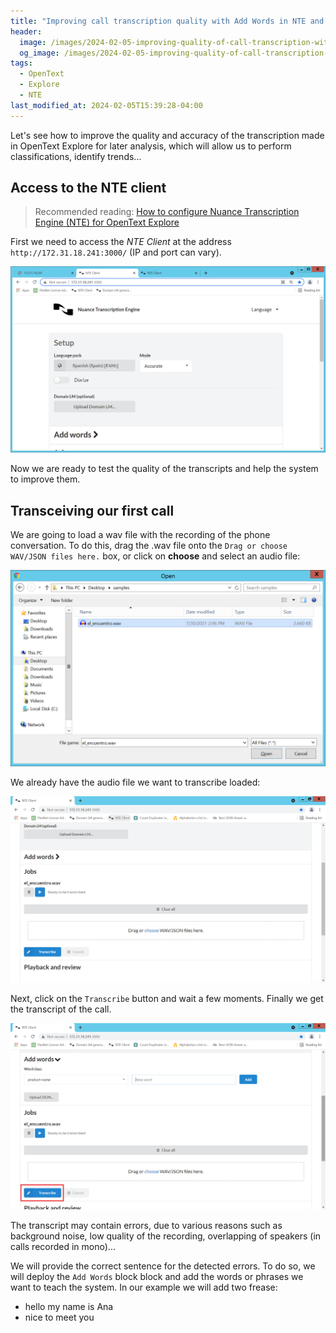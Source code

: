 ```yaml
---
title: "Improving call transcription quality with Add Words in NTE and Explore"
header:
  image: /images/2024-02-05-improving-quality-of-call-transcription-with-add-words-in-nte-4-7-1-and-explore/24-nte-transcribe-2nd-time.png
  og_image: /images/2024-02-05-improving-quality-of-call-transcription-with-add-words-in-nte-4-7-1-and-explore/24-nte-transcribe-2nd-time.png
tags:
  - OpenText
  - Explore
  - NTE
last_modified_at: 2024-02-05T15:39:28-04:00
---
```


Let's see how to improve the quality and accuracy of the transcription made in OpenText Explore 
for later analysis, which will allow us to perform classifications, identify trends...

## Access to the NTE client

> Recommended reading: [How to configure Nuance Transcription Engine (NTE) for OpenText Explore](/how-to-configure-nuance-transcription-engine-for-opentext-explore/)

First we need to access the *NTE Client* at the address `http://172.31.18.241:3000/` (IP and port can vary).

![NTE client web access](/images/2024-02-05-improving-quality-of-call-transcription-with-add-words-in-nte-4-7-1-and-explore/09-access-nte.png)

Now we are ready to test the quality of the transcripts and help the system to improve them.


## Transceiving our first call

We are going to load a wav file with the recording of the phone conversation. To do this, drag the 
.wav file onto the `Drag or choose WAV/JSON files here.` box, or click on **choose** and select 
an audio file:

![Select audio file for transcription](/images/2024-02-05-improving-quality-of-call-transcription-with-add-words-in-nte-4-7-1-and-explore/21-load-audio-file-to-transcribe.png)


We already have the audio file we want to transcribe loaded:

![Audio file loaded for transcription](/images/2024-02-05-improving-quality-of-call-transcription-with-add-words-in-nte-4-7-1-and-explore/22-transcribe-audio-file.png)

Next, click on the `Transcribe` button and wait a few moments. Finally we get the 
transcript of the call.

![Transcribe a call with NTE](/images/2024-02-05-improving-quality-of-call-transcription-with-add-words-in-nte-4-7-1-and-explore/25-transcribe-call-with-nte.png)

The transcript may contain errors, due to various reasons such as background noise, 
low quality of the recording, overlapping of speakers (in calls recorded in mono)...

We will provide the correct sentence for the detected errors. To do so, we will deploy the `Add Words` block
block and add the words or phrases we want to teach the system. In our example we will add two frease:

   * hello my name is Ana
   * nice to meet you